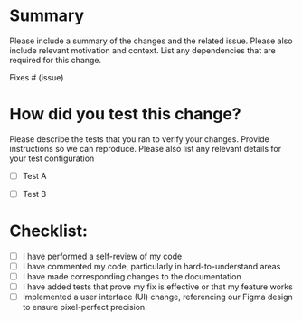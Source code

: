# Summary

Please include a summary of the changes and the related issue. Please also include relevant motivation and context. List any dependencies that are required for this change.

Fixes # (issue)


# How did you test this change?

Please describe the tests that you ran to verify your changes. Provide instructions so we can reproduce. Please also list any relevant details for your test configuration

- [ ] Test A
- [ ] Test B


# Checklist:

- [ ] I have performed a self-review of my code
- [ ] I have commented my code, particularly in hard-to-understand areas
- [ ] I have made corresponding changes to the documentation
- [ ] I have added tests that prove my fix is effective or that my feature works
- [ ] Implemented a user interface (UI) change, referencing our Figma design to ensure pixel-perfect precision.
